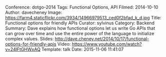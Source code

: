 Conference: dotgo-2014
Tags: Functional Options, API
Filmed: 2014-10-10
Author: davecheney
Image: https://farm4.staticflickr.com/3934/14966979513_ced0f2bfad_k_d.jpg
Title: Functional options for friendly APIs
Curator: sylvinus
Category: Backend
Summary: Dave explains how functional options let us write Go APIs that can grow over time and use the entire power of the language to initialize complex values.
Slides: http://dave.cheney.net/2014/10/17/functional-options-for-friendly-apis
Video: https://www.youtube.com/watch?v=24lFtGHWxAQ
Template: talk
Date: 2015-11-06 11:41:07